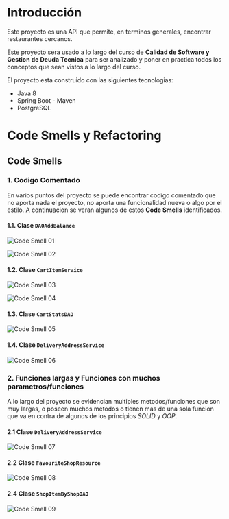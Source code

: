 # Introducción
Este proyecto es una API que permite, en terminos generales, encontrar restaurantes cercanos.

Este proyecto sera usado a lo largo del curso de **Calidad de Software y Gestion de Deuda Tecnica** para ser analizado y
poner en practica todos los conceptos que sean vistos a lo largo del curso.

El proyecto esta construido con las siguientes tecnologias:
- Java 8
- Spring Boot - Maven
- PostgreSQL

# Code Smells y Refactoring
## Code Smells
### 1. Codigo Comentado
En varios puntos del proyecto se puede encontrar codigo comentado que no aporta nada el proyecto, no aporta una
funcionalidad nueva o algo por el estilo. A continuacion se veran algunos de estos **Code Smells** identificados.

#### 1.1. Clase `DAOAddBalance`
![Code Smell 01](images/code-smells/commented-code-01.png)

![Code Smell 02](images/code-smells/commented-code-02.png)

#### 1.2. Clase `CartItemService`
![Code Smell 03](images/code-smells/commented-code-03.png)

![Code Smell 04](images/code-smells/commented-code-04.png)

#### 1.3. Clase `CartStatsDAO`
![Code Smell 05](images/code-smells/commented-code-05.png)

#### 1.4. Clase `DeliveryAddressService`
![Code Smell 06](images/code-smells/commented-code-06.png)

### 2. Funciones largas y Funciones con muchos parametros/funciones
A lo largo del proyecto se evidencian multiples metodos/funciones que son muy largas, o poseen muchos metodos o tienen
mas de una sola funcion que va en contra de algunos de los principios *SOLID* y *OOP*.

#### 2.1 Clase `DeliveryAddressService`
![Code Smell 07](images/code-smells/functions-01.png)

#### 2.2 Clase `FavouriteShopResource`
![Code Smell 08](images/code-smells/functions-02.png)

#### 2.4 Clase `ShopItemByShopDAO`
![Code Smell 09](images/code-smells/functions-03.png)
